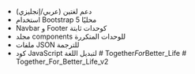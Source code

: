 
- دعم لغتين (عربي/إنجليزي)
- استخدام Bootstrap 5 محليًا
- Navbar و Footer كوحدات ثابتة
- مجلد components للوحدات المتكررة
- ملفات JSON للترجمة
- كود JavaScript لتبديل اللغة #   T o g e t h e r _ F o r _ B e t t e r _ L i f e  
 # Together_For_Better_Life_v2

